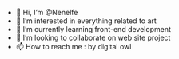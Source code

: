 - 👋 Hi, I’m @Nenelfe
- 👀 I’m interested in everything related to art
- 🌱 I’m currently learning front-end development
- 💞️ I’m looking to collaborate on web site project
- 📫 How to reach me : by digital owl

<!---
Nenelfe/Nenelfe is a ✨ special ✨ repository because its `README.md` (this file) appears on your GitHub profile.
You can click the Preview link to take a look at your changes.
--->
